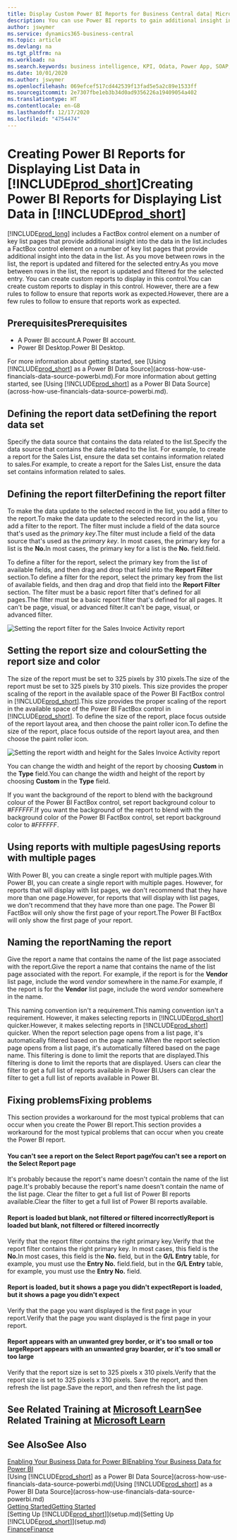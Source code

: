 ```yaml
---
title: Display Custom Power BI Reports for Business Central data| Microsoft Docs
description: You can use Power BI reports to gain additional insight into data in lists.
author: jswymer
ms.service: dynamics365-business-central
ms.topic: article
ms.devlang: na
ms.tgt_pltfrm: na
ms.workload: na
ms.search.keywords: business intelligence, KPI, Odata, Power App, SOAP, analysis
ms.date: 10/01/2020
ms.author: jswymer
ms.openlocfilehash: 069efcef517cd442539f13fad5e5a2c89e1533ff
ms.sourcegitcommit: 2e7307fbe1eb3b34d0ad9356226a19409054a402
ms.translationtype: HT
ms.contentlocale: en-GB
ms.lasthandoff: 12/17/2020
ms.locfileid: "4754474"
---
```

# <a name="creating-power-bi-reports-for-displaying-list-data-in-prod_short"></a><span data-ttu-id="a07a1-103">Creating Power BI Reports for Displaying List Data in [!INCLUDE[prod_short](includes/prod_short.md)]</span><span class="sxs-lookup"><span data-stu-id="a07a1-103">Creating Power BI Reports for Displaying List Data in [!INCLUDE[prod_short](includes/prod_short.md)]</span></span>

[!INCLUDE[prod_long](includes/prod_long.md)] <span data-ttu-id="a07a1-104">includes a FactBox control element on a number of key list pages that provide additional insight into the data in the list.</span><span class="sxs-lookup"><span data-stu-id="a07a1-104">includes a FactBox control element on a number of key list pages that provide additional insight into the data in the list.</span></span> <span data-ttu-id="a07a1-105">As you move between rows in the list, the report is updated and filtered for the selected entry.</span><span class="sxs-lookup"><span data-stu-id="a07a1-105">As you move between rows in the list, the report is updated and filtered for the selected entry.</span></span> <span data-ttu-id="a07a1-106">You can create custom reports to display in this control.</span><span class="sxs-lookup"><span data-stu-id="a07a1-106">You can create custom reports to display in this control.</span></span> <span data-ttu-id="a07a1-107">However, there are a few rules to follow to ensure that reports work as expected.</span><span class="sxs-lookup"><span data-stu-id="a07a1-107">However, there are a few rules to follow to ensure that reports work as expected.</span></span>  

## <a name="prerequisites"></a><span data-ttu-id="a07a1-108">Prerequisites</span><span class="sxs-lookup"><span data-stu-id="a07a1-108">Prerequisites</span></span>

- <span data-ttu-id="a07a1-109">A Power BI account.</span><span class="sxs-lookup"><span data-stu-id="a07a1-109">A Power BI account.</span></span>
- <span data-ttu-id="a07a1-110">Power BI Desktop.</span><span class="sxs-lookup"><span data-stu-id="a07a1-110">Power BI Desktop.</span></span>

<span data-ttu-id="a07a1-111">For more information about getting started, see [Using [!INCLUDE[prod_short](includes/prod_short.md)] as a Power BI Data Source](across-how-use-financials-data-source-powerbi.md).</span><span class="sxs-lookup"><span data-stu-id="a07a1-111">For more information about getting started, see [Using [!INCLUDE[prod_short](includes/prod_short.md)] as a Power BI Data Source](across-how-use-financials-data-source-powerbi.md).</span></span>

## <a name="defining-the-report-data-set"></a><span data-ttu-id="a07a1-112">Defining the report data set</span><span class="sxs-lookup"><span data-stu-id="a07a1-112">Defining the report data set</span></span>

<span data-ttu-id="a07a1-113">Specify the data source that contains the data related to the list.</span><span class="sxs-lookup"><span data-stu-id="a07a1-113">Specify the data source that contains the data related to the list.</span></span> <span data-ttu-id="a07a1-114">For example, to create a report for the Sales List, ensure the data set contains information related to sales.</span><span class="sxs-lookup"><span data-stu-id="a07a1-114">For example, to create a report for the Sales List, ensure the data set contains information related to sales.</span></span>  

## <a name="defining-the-report-filter"></a><span data-ttu-id="a07a1-115">Defining the report filter</span><span class="sxs-lookup"><span data-stu-id="a07a1-115">Defining the report filter</span></span>

<span data-ttu-id="a07a1-116">To make the data update to the selected record in the list, you add a filter to the report.</span><span class="sxs-lookup"><span data-stu-id="a07a1-116">To make the data update to the selected record in the list, you add a filter to the report.</span></span> <span data-ttu-id="a07a1-117">The filter must include a field of the data source that's used as the *primary key*.</span><span class="sxs-lookup"><span data-stu-id="a07a1-117">The filter must include a field of the data source that's used as the *primary key*.</span></span> <span data-ttu-id="a07a1-118">In most cases, the primary key for a list is the **No.**</span><span class="sxs-lookup"><span data-stu-id="a07a1-118">In most cases, the primary key for a list is the **No.**</span></span> <span data-ttu-id="a07a1-119">field.</span><span class="sxs-lookup"><span data-stu-id="a07a1-119">field.</span></span>

<span data-ttu-id="a07a1-120">To define a filter for the report, select the primary key from the list of available fields, and then drag and drop that field into the **Report Filter** section.</span><span class="sxs-lookup"><span data-stu-id="a07a1-120">To define a filter for the report, select the primary key from the list of available fields, and then drag and drop that field into the **Report Filter** section.</span></span> <span data-ttu-id="a07a1-121">The filter must be a basic report filter that's defined for all pages.</span><span class="sxs-lookup"><span data-stu-id="a07a1-121">The filter must be a basic report filter that's defined for all pages.</span></span> <span data-ttu-id="a07a1-122">It can't be page, visual, or advanced filter.</span><span class="sxs-lookup"><span data-stu-id="a07a1-122">It can't be page, visual, or advanced filter.</span></span>

![Setting the report filter for the Sales Invoice Activity report](./media/across-how-use-powerbi-reports-factbox/financials-powerbi-report-filter-v3.png)

## <a name="setting-the-report-size-and-color"></a><span data-ttu-id="a07a1-124">Setting the report size and colour</span><span class="sxs-lookup"><span data-stu-id="a07a1-124">Setting the report size and color</span></span>

<span data-ttu-id="a07a1-125">The size of the report must be set to 325 pixels by 310 pixels.</span><span class="sxs-lookup"><span data-stu-id="a07a1-125">The size of the report must be set to 325 pixels by 310 pixels.</span></span> <span data-ttu-id="a07a1-126">This size provides the proper scaling of the report in the available space of the Power BI FactBox control in [!INCLUDE[prod_short](includes/prod_short.md)].</span><span class="sxs-lookup"><span data-stu-id="a07a1-126">This size provides the proper scaling of the report in the available space of the Power BI FactBox control in [!INCLUDE[prod_short](includes/prod_short.md)].</span></span> <span data-ttu-id="a07a1-127">To define the size of the report, place focus outside of the report layout area, and then choose the paint roller icon.</span><span class="sxs-lookup"><span data-stu-id="a07a1-127">To define the size of the report, place focus outside of the report layout area, and then choose the paint roller icon.</span></span>

![Setting the report width and height for the Sales Invoice Activity report](./media/across-how-use-powerbi-reports-factbox/financials-powerbi-report-sizing-v3.png)

<span data-ttu-id="a07a1-129">You can change the width and height of the report by choosing **Custom** in the **Type** field.</span><span class="sxs-lookup"><span data-stu-id="a07a1-129">You can change the width and height of the report by choosing **Custom** in the **Type** field.</span></span>

<span data-ttu-id="a07a1-130">If you want the background of the report to blend with the background colour of the Power BI FactBox control, set report background colour to *#FFFFFF*.</span><span class="sxs-lookup"><span data-stu-id="a07a1-130">If you want the background of the report to blend with the background color of the Power BI FactBox control, set report background color to *#FFFFFF*.</span></span> 

## <a name="using-reports-with-multiple-pages"></a><span data-ttu-id="a07a1-131">Using reports with multiple pages</span><span class="sxs-lookup"><span data-stu-id="a07a1-131">Using reports with multiple pages</span></span>

<span data-ttu-id="a07a1-132">With Power BI, you can create a single report with multiple pages.</span><span class="sxs-lookup"><span data-stu-id="a07a1-132">With Power BI, you can create a single report with multiple pages.</span></span> <span data-ttu-id="a07a1-133">However, for reports that will display with list pages, we don't recommend that they have more than one page.</span><span class="sxs-lookup"><span data-stu-id="a07a1-133">However, for reports that will display with list pages, we don't recommend that they have more than one page.</span></span> <span data-ttu-id="a07a1-134">The Power BI FactBox will only show the first page of your report.</span><span class="sxs-lookup"><span data-stu-id="a07a1-134">The Power BI FactBox will only show the first page of your report.</span></span>

## <a name="naming-the-report"></a><span data-ttu-id="a07a1-135">Naming the report</span><span class="sxs-lookup"><span data-stu-id="a07a1-135">Naming the report</span></span>

<span data-ttu-id="a07a1-136">Give the report a name that contains the name of the list page associated with the report.</span><span class="sxs-lookup"><span data-stu-id="a07a1-136">Give the report a name that contains the name of the list page associated with the report.</span></span> <span data-ttu-id="a07a1-137">For example, if the report is for the **Vendor** list page, include the word *vendor* somewhere in the name.</span><span class="sxs-lookup"><span data-stu-id="a07a1-137">For example, if the report is for the **Vendor** list page, include the word *vendor* somewhere in the name.</span></span>  

<span data-ttu-id="a07a1-138">This naming convention isn't a requirement.</span><span class="sxs-lookup"><span data-stu-id="a07a1-138">This naming convention isn't a requirement.</span></span> <span data-ttu-id="a07a1-139">However, it makes selecting reports in [!INCLUDE[prod_short](includes/prod_short.md)] quicker.</span><span class="sxs-lookup"><span data-stu-id="a07a1-139">However, it makes selecting reports in [!INCLUDE[prod_short](includes/prod_short.md)] quicker.</span></span> <span data-ttu-id="a07a1-140">When the report selection page opens from a list page, it's automatically filtered based on the page name.</span><span class="sxs-lookup"><span data-stu-id="a07a1-140">When the report selection page opens from a list page, it's automatically filtered based on the page name.</span></span> <span data-ttu-id="a07a1-141">This filtering is done to limit the reports that are displayed.</span><span class="sxs-lookup"><span data-stu-id="a07a1-141">This filtering is done to limit the reports that are displayed.</span></span> <span data-ttu-id="a07a1-142">Users can clear the filter to get a full list of reports available in Power BI.</span><span class="sxs-lookup"><span data-stu-id="a07a1-142">Users can clear the filter to get a full list of reports available in Power BI.</span></span>  

## <a name="fixing-problems"></a><span data-ttu-id="a07a1-143">Fixing problems</span><span class="sxs-lookup"><span data-stu-id="a07a1-143">Fixing problems</span></span>

<span data-ttu-id="a07a1-144">This section provides a workaround for the most typical problems that can occur when you create the Power BI report.</span><span class="sxs-lookup"><span data-stu-id="a07a1-144">This section provides a workaround for the most typical problems that can occur when you create the Power BI report.</span></span>  

#### <a name="you-cant-see-a-report-on-the-select-report-page"></a><span data-ttu-id="a07a1-145">You can't see a report on the Select Report page</span><span class="sxs-lookup"><span data-stu-id="a07a1-145">You can't see a report on the Select Report page</span></span>

<span data-ttu-id="a07a1-146">It's probably because the report's name doesn't contain the name of the list page.</span><span class="sxs-lookup"><span data-stu-id="a07a1-146">It's probably because the report's name doesn't contain the name of the list page.</span></span> <span data-ttu-id="a07a1-147">Clear the filter to get a full list of Power BI reports available.</span><span class="sxs-lookup"><span data-stu-id="a07a1-147">Clear the filter to get a full list of Power BI reports available.</span></span>  

#### <a name="report-is-loaded-but-blank-not-filtered-or-filtered-incorrectly"></a><span data-ttu-id="a07a1-148">Report is loaded but blank, not filtered or filtered incorrectly</span><span class="sxs-lookup"><span data-stu-id="a07a1-148">Report is loaded but blank, not filtered or filtered incorrectly</span></span>

<span data-ttu-id="a07a1-149">Verify that the report filter contains the right primary key.</span><span class="sxs-lookup"><span data-stu-id="a07a1-149">Verify that the report filter contains the right primary key.</span></span> <span data-ttu-id="a07a1-150">In most cases, this field is the **No.**</span><span class="sxs-lookup"><span data-stu-id="a07a1-150">In most cases, this field is the **No.**</span></span> <span data-ttu-id="a07a1-151">field, but in the **G/L Entry** table, for example, you must use the **Entry No.** field.</span><span class="sxs-lookup"><span data-stu-id="a07a1-151">field, but in the **G/L Entry** table, for example, you must use the **Entry No.** field.</span></span>

#### <a name="report-is-loaded-but-it-shows-a-page-you-didnt-expect"></a><span data-ttu-id="a07a1-152">Report is loaded, but it shows a page you didn't expect</span><span class="sxs-lookup"><span data-stu-id="a07a1-152">Report is loaded, but it shows a page you didn't expect</span></span>

<span data-ttu-id="a07a1-153">Verify that the page you want displayed is the first page in your report.</span><span class="sxs-lookup"><span data-stu-id="a07a1-153">Verify that the page you want displayed is the first page in your report.</span></span>  

#### <a name="report-appears-with-an-unwanted-gray-boarder-or-its-too-small-or-too-large"></a><span data-ttu-id="a07a1-154">Report appears with an unwanted grey border, or it's too small or too large</span><span class="sxs-lookup"><span data-stu-id="a07a1-154">Report appears with an unwanted gray boarder, or it's too small or too large</span></span>

<span data-ttu-id="a07a1-155">Verify that the report size is set to 325 pixels x 310 pixels.</span><span class="sxs-lookup"><span data-stu-id="a07a1-155">Verify that the report size is set to 325 pixels x 310 pixels.</span></span> <span data-ttu-id="a07a1-156">Save the report, and then refresh the list page.</span><span class="sxs-lookup"><span data-stu-id="a07a1-156">Save the report, and then refresh the list page.</span></span>  

## <a name="see-related-training-at-microsoft-learn"></a><span data-ttu-id="a07a1-157">See Related Training at [Microsoft Learn](/learn/modules/configure-powerbi-excel-dynamics-365-business-central/index)</span><span class="sxs-lookup"><span data-stu-id="a07a1-157">See Related Training at [Microsoft Learn](/learn/modules/configure-powerbi-excel-dynamics-365-business-central/index)</span></span>

## <a name="see-also"></a><span data-ttu-id="a07a1-158">See Also</span><span class="sxs-lookup"><span data-stu-id="a07a1-158">See Also</span></span>

[<span data-ttu-id="a07a1-159">Enabling Your Business Data for Power BI</span><span class="sxs-lookup"><span data-stu-id="a07a1-159">Enabling Your Business Data for Power BI</span></span>](admin-powerbi.md)  
<span data-ttu-id="a07a1-160">[Using [!INCLUDE[prod_short](includes/prod_short.md)] as a Power BI Data Source](across-how-use-financials-data-source-powerbi.md)</span><span class="sxs-lookup"><span data-stu-id="a07a1-160">[Using [!INCLUDE[prod_short](includes/prod_short.md)] as a Power BI Data Source](across-how-use-financials-data-source-powerbi.md)</span></span>  
[<span data-ttu-id="a07a1-161">Getting Started</span><span class="sxs-lookup"><span data-stu-id="a07a1-161">Getting Started</span></span>](product-get-started.md)  
<span data-ttu-id="a07a1-162">[Setting Up [!INCLUDE[prod_short](includes/prod_short.md)]](setup.md)</span><span class="sxs-lookup"><span data-stu-id="a07a1-162">[Setting Up [!INCLUDE[prod_short](includes/prod_short.md)]](setup.md)</span></span>  
[<span data-ttu-id="a07a1-163">Finance</span><span class="sxs-lookup"><span data-stu-id="a07a1-163">Finance</span></span>](finance.md)  
